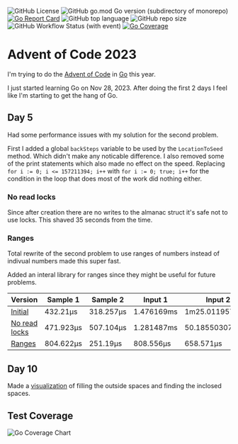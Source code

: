 ![GitHub License](https://img.shields.io/github/license/WadeGulbrandsen/aoc2023?logo=github)
![GitHub go.mod Go version (subdirectory of monorepo)](https://img.shields.io/github/go-mod/go-version/WadeGulbrandsen/aoc2023?logo=go)
[![Go Report Card](https://goreportcard.com/badge/github.com/WadeGulbrandsen/aoc2023)](https://goreportcard.com/report/github.com/WadeGulbrandsen/aoc2023)
![GitHub top language](https://img.shields.io/github/languages/top/WadeGulbrandsen/aoc2023?logo=github)
![GitHub repo size](https://img.shields.io/github/repo-size/WadeGulbrandsen/aoc2023?logo=github)
![GitHub Workflow Status (with event)](https://img.shields.io/github/actions/workflow/status/WadeGulbrandsen/aoc2023/go.yml?logo=github&label=tests)
[![Go Coverage](https://github.com/WadeGulbrandsen/aoc2023/wiki/coverage.svg)](https://raw.githack.com/wiki/WadeGulbrandsen/aoc2023/coverage.html)

# Advent of Code 2023

I'm trying to do the [Advent of Code](https://adventofcode.com/) in [Go](https://go.dev/) this year.

I just started learning Go on Nov 28, 2023. After doing the first 2 days I feel like I'm starting to get the hang of Go.

## Day 5
Had some performance issues with my solution for the second problem.

First I added a global `backSteps` variable to be used by the `LocationToSeed` method. Which didn't make any noticable difference. I also removed some of the print statements which also made no effect on the speed. Replacing `for i := 0; i <= 157211394; i++` with `for i := 0; true; i++` for the condition in the loop that does most of the work did nothing either.

### No read locks
Since after creation there are no writes to the almanac struct it's safe not to use locks. This shaved 35 seconds from the time.

### Ranges

Total rewrite of the second problem to use ranges of numbers instead of indivual numbers made this super fast.

Added an interal library for ranges since they might be useful for future problems.

| Version | Sample 1 | Sample 2 | Input 1 | Input 2 |
| ------- | -------- | -------- | ------- | ------- |
| [Initial](https://github.com/WadeGulbrandsen/aoc2023/commit/6d7e10fc3ce737a352be12fcc445bcb1771afc80) | 432.21µs | 318.257µs | 1.476169ms | 1m25.011957731s |
| [No read locks](https://github.com/WadeGulbrandsen/aoc2023/commit/4c8d223ea4c53623d9c27d886fe2eaf41b22685e) | 471.923µs | 507.104µs | 1.281487ms | 50.185503074s |
| [Ranges](https://github.com/WadeGulbrandsen/aoc2023/commit/3db4fcb803c12fb6c59e92d782325f3fb081a1f3) | 804.622µs | 251.19µs | 808.556µs | 658.571µs |

## Day 10

Made a [visualization](cmd/day10/problem2.gif) of filling the outside spaces and finding the inclosed spaces.

## Test Coverage
![Go Coverage Chart](https://github.com/WadeGulbrandsen/aoc2023/wiki/coverage-chart.svg)